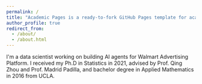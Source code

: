```yaml
---
permalink: /
title: "Academic Pages is a ready-to-fork GitHub Pages template for academic personal websites"
author_profile: true
redirect_from: 
  - /about/
  - /about.html
---
```


I'm a data scientist working on building AI agents for Walmart Advertising Platform. I received my Ph.D in Statistics in 2021, advised by Prof. Qing Zhou and Prof. Madrid Padilla, and bachelor degree in Applied Mathematics in 2016 from UCLA. 
